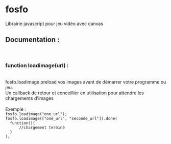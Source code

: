 # fosfo
Librairie javascript pour jeu vidéo avec canvas
<br>
<h2>Documentation :</h2><br>

<h3>function loadimage(url) :</h3>
<br>
fosfo.loadimage preload vos images avant de démarrer votre programme ou jeu.
<br>
Un callback de retour et conceillier en utilisation pour attendre les chargements d'images
<br>
<br>
Exemple :<br>
<code>fosfo.loadimage("one_url");</code><br>
<code>fosfo.loadimage(["one_url", "seconde_url"]).done(</code><br>
<code>	function(){</code><br>
<code>		//chargement terminé</code><br>
<code>	}</code><br>
<code>);</code>

